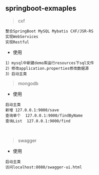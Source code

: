 springboot-exmaples
--

> cxf

```
整合SpringBoot MySQL Mybatis CXF/JSR-RS 
实现WebServices
实现Restful
```
     
* 使用 
```
1）mysql中新建demo库运行resources下sql文件
2）修改application.properties修改数据源
3）启动主类
```

> mongodb

* 使用
```
启动主类
新增 127.0.0.1:9000/save
查询单个  127.0.0.1:9000/findByName
查询List  127.0.0.1:9000/find
```
    
> swagger

* 使用
```
启动主类
访问localhost:8080/swagger-ui.html
```